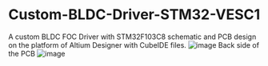 # Custom-BLDC-Driver-STM32-VESC1
A custom BLDC FOC Driver with STM32F103C8 schematic and PCB design on the platform of Altium Designer with CubeIDE files.
![image](https://user-images.githubusercontent.com/70060259/175699420-0757d616-415b-4170-ae67-6c3b2e2f7deb.png)
Back side of the PCB
![image](https://user-images.githubusercontent.com/70060259/175699802-6a826e27-84f9-4db7-9291-cae434015e1e.png)
